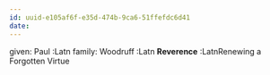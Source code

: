 ```yaml
---
id: uuid-e105af6f-e35d-474b-9ca6-51ffefdc6d41
date: 
---
```


given: Paul :Latn
family: Woodruff :Latn
**Reverence** :LatnRenewing a Forgotten Virtue